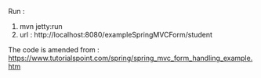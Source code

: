 Run :

1. mvn jetty:run
2. url : http://localhost:8080/exampleSpringMVCForm/student

The code is amended from : https://www.tutorialspoint.com/spring/spring_mvc_form_handling_example.htm